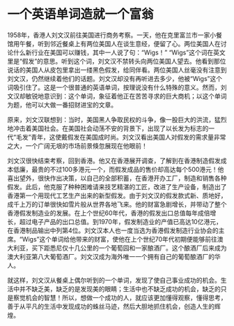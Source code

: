 # 一个英语单词造就一个富翁
1958年，香港人刘文汉前往美国进行商务考察。一天，他在克里富兰市一家小餐馆用午餐，听到邻近餐桌上有两位美国人在谈生意经，便留了心。两位美国人在讨论什么新行业在美国可以赚钱，其中一人说了句：“Wigs！” 
  “Wigs”这个词在英文里是“假发”的意思。听到这个词，刘文汉不禁转头向两位美国人望去。他看到那位说话的美国人从皮包里拿出一缕黑色假发，给同伴看。两位美国人丝毫没有注意到刘文汉，仍然继续着他们的话题。刘文汉却没有再听进去多少，他被“Wigs”这个词吸引住了。这是一个很普通的英语单词，按理说没有什么特殊的意义。然而，刘文汉却敏锐地意识到：这个单词，象征着他正在苦苦寻求的巨大商机；以这个单词为题，他可以大做一番招财进宝的文章。 

 原来，刘文汉联想到：当时，美国黑人争取民权的斗争，像一股巨大的洪流，猛烈地冲击着美国社会。在美国社会动荡不安的背景下，出现了以长发为标志的一代“毛发”青年，这使戴假发在美国成时尚。刘文汉看出美国人对假发的需求量非常之大，一个广阔无垠的市场前景倏忽展现在他眼前！ 

 刘文汉很快结束考察，回到香港。他又在香港展开调查，了解到在香港制造假发成本低廉，最贵的不过100多港元一个，而假发成品的售价却高达每个500港元！他喜出望外，很快作出决策，以自己的全部积蓄，在香港开办工厂，制造和销售各种假发。此后，他克服了种种困难请来技艺精湛的工匠，改进了生产设备，制造出了香港第一个用现代工艺生产出来的新型假发。由于刘文汉的假发款式新、质地好，成千上万的订单很快如雪片般从世界各地飞来。他的财富急剧增长，并带动了整个香港假发制造业的发展。在上个世纪60年代，香港的假发出口总值每年成倍增长，超过电子产品的出口总值。到1970年，假发制造业的产值已高达10亿港元，在香港制品输出中列第4位。刘文汉本人也一度当选为香港假发制造行业协会的主席。“Wigs”这个单词给他带来的财富，使他在上个世纪70年代初期便能够前往澳大利亚，买下距悉尼仅十几公里的一个葡萄园和一家酿酒厂。这个酿酒厂后来成为澳大利亚第八大葡萄酒厂。刘文汉成为海外唯一一个拥有自己的葡萄酿酒厂的华人。 

 就这样，刘文汉从餐桌上偶尔听到的一个单词，发现了使自己事业成功的机会。生活中并不缺乏美，缺乏的是发现美的眼睛；生活中也不缺乏成功的机会，缺乏的只是察觉机会的智慧！所以，想做一个成功的人，就应该更加懂得观察，懂得思考，善于从平凡的生活中发现成功的蛛丝马迹，然后大胆地抓住机会，创造人生的辉煌。
 